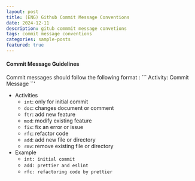 ```yaml
---
layout: post
title: (ENG) Github Commit Message Conventions
date: 2024-12-11
description: gitub commmit message convetions
tags: commit message conventions
categories: sample-posts
featured: true
---
```


#### **Commit Message Guidelines**

Commit messages should follow the following format : ```
Activity: Commit Message
``'
- Activities
    - `int`: only for initial commit
    - `doc`: changes document or comment
    - `ftr`: add new feature
    - `mod`: modify existing feature
    - `fix`: fix an error or issue
    - `rfc`: refactor code
    - `add`: add new file or directory
    - `rmv`: remove existing file or directory
- Example
    - `int: initial commit`
    - `add: prettier and eslint`
    - `rfc: refactoring code by prettier`